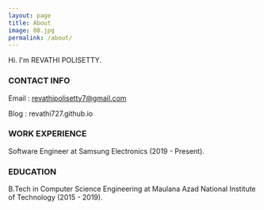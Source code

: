 ```yaml
---
layout: page
title: About
image: 08.jpg
permalink: /about/
---
```


Hi. I'm REVATHI POLISETTY.

### CONTACT INFO

Email : revathipolisetty7@gmail.com

Blog : revathi727.github.io

### WORK EXPERIENCE

Software Engineer at Samsung Electronics (2019 - Present).

### EDUCATION

B.Tech in Computer Science Engineering at Maulana Azad National Institute of Technology (2015 - 2019).
